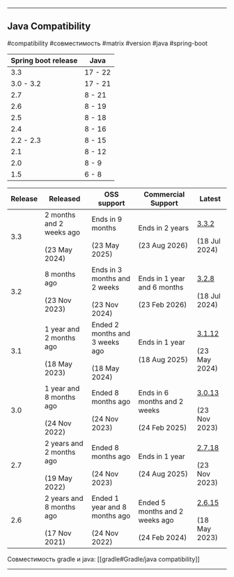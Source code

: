 
---
## Java Compatibility

#compatibility #совместимость #matrix #version #java #spring-boot

| Spring boot release | Java    |
| ------------------- | ------- |
| 3.3                 | 17 - 22 |
| 3.0 - 3.2           | 17 - 21 |
| 2.7                 | 8 - 21  |
| 2.6                 | 8 - 19  |
| 2.5                 | 8 - 18  |
| 2.4                 | 8 - 16  |
| 2.2 - 2.3           | 8 - 15  |
| 2.1                 | 8 - 12  |
| 2.0                 | 8 - 9   |
| 1.5                 | 6 - 8   |

| Release | Released                                      | OSS support                                         | Commercial Support                                  | Latest                                                                                                                         |
| ------- | --------------------------------------------- | --------------------------------------------------- | --------------------------------------------------- | ------------------------------------------------------------------------------------------------------------------------------ |
| 3.3     | 2 months and 2 weeks ago<br><br>(23 May 2024) | Ends in 9 months<br><br>(23 May 2025)               | Ends in 2 years<br><br>(23 Aug 2026)                | [3.3.2](https://github.com/spring-projects/spring-boot/releases/tag/v3.3.2 "Release Notes / Changelog")<br><br>(18 Jul 2024)   |
| 3.2     | 8 months ago<br><br>(23 Nov 2023)             | Ends in 3 months and 2 weeks<br><br>(23 Nov 2024)   | Ends in 1 year and 6 months<br><br>(23 Feb 2026)    | [3.2.8](https://github.com/spring-projects/spring-boot/releases/tag/v3.2.8 "Release Notes / Changelog")<br><br>(18 Jul 2024)   |
| 3.1     | 1 year and 2 months ago<br><br>(18 May 2023)  | Ended 2 months and 3 weeks ago<br><br>(18 May 2024) | Ends in 1 year<br><br>(18 Aug 2025)                 | [3.1.12](https://github.com/spring-projects/spring-boot/releases/tag/v3.1.12 "Release Notes / Changelog")<br><br>(23 May 2024) |
| 3.0     | 1 year and 8 months ago<br><br>(24 Nov 2022)  | Ended 8 months ago<br><br>(24 Nov 2023)             | Ends in 6 months and 2 weeks<br><br>(24 Feb 2025)   | [3.0.13](https://github.com/spring-projects/spring-boot/releases/tag/v3.0.13 "Release Notes / Changelog")<br><br>(23 Nov 2023) |
| 2.7     | 2 years and 2 months ago<br><br>(19 May 2022) | Ended 8 months ago<br><br>(24 Nov 2023)             | Ends in 1 year<br><br>(24 Aug 2025)                 | [2.7.18](https://github.com/spring-projects/spring-boot/releases/tag/v2.7.18 "Release Notes / Changelog")<br><br>(23 Nov 2023) |
| 2.6     | 2 years and 8 months ago<br><br>(17 Nov 2021) | Ended 1 year and 8 months ago<br><br>(24 Nov 2022)  | Ended 5 months and 2 weeks ago<br><br>(24 Feb 2024) | [2.6.15](https://github.com/spring-projects/spring-boot/releases/tag/v2.6.15 "Release Notes / Changelog")<br><br>(18 May 2023) |
Совместимость gradle и java: [[gradle#Gradle/java compatibility]]

---

##